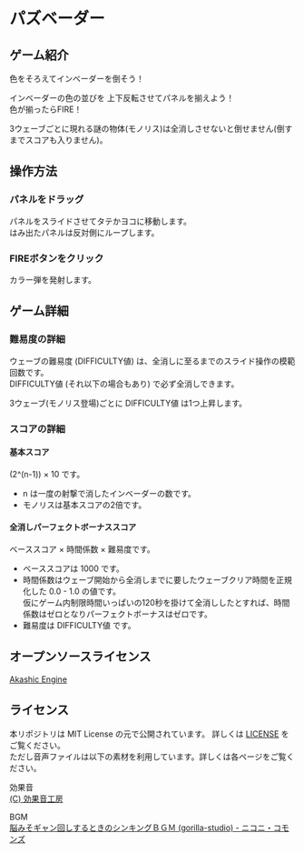# パズベーダー
## ゲーム紹介
色をそろえてインベーダーを倒そう！

インベーダーの色の並びを
上下反転させてパネルを揃えよう！   
色が揃ったらFIRE！

3ウェーブごとに現れる謎の物体(モノリス)は全消しさせないと倒せません(倒すまでスコアも入りません)。

## 操作方法
### パネルをドラッグ
  パネルをスライドさせてタテかヨコに移動します。  
  はみ出たパネルは反対側にループします。

### FIREボタンをクリック
  カラー弾を発射します。  

## ゲーム詳細
### 難易度の詳細
ウェーブの難易度 (DIFFICULTY値) は、全消しに至るまでのスライド操作の模範回数です。  
DIFFICULTY値 (それ以下の場合もあり) で必ず全消しできます。

3ウェーブ(モノリス登場)ごとに DIFFICULTY値 は1つ上昇します。  

### スコアの詳細
#### 基本スコア
(2^(n-1)) × 10 です。  
- n は一度の射撃で消したインベーダーの数です。  
- モノリスは基本スコアの2倍です。

#### 全消しパーフェクトボーナススコア
ベーススコア × 時間係数 × 難易度です。 
- ベーススコアは 1000 です。 
- 時間係数はウェーブ開始から全消しまでに要したウェーブクリア時間を正規化した 0.0 - 1.0 の値です。  
  仮にゲーム内制限時間いっぱいの120秒を掛けて全消ししたとすれば、時間係数はゼロとなりパーフェクトボーナスはゼロです。  
- 難易度は DIFFICULTY値 です。

## オープンソースライセンス
[Akashic Engine](https://akashic-games.github.io/)

## ライセンス
本リポジトリは MIT License の元で公開されています。 詳しくは [LICENSE](/LICENSE) をご覧ください。  
ただし音声ファイルは以下の素材を利用しています。詳しくは各ページをご覧ください。

効果音  
[(C) 効果音工房](https://umipla.com/%E5%88%A9%E7%94%A8%E8%A6%8F%E7%B4%84)

BGM  
[脳みそギャン回しするときのシンキングＢＧＭ (gorilla-studio) - ニコニ・コモンズ](https://commons.nicovideo.jp/works/nc227381)


